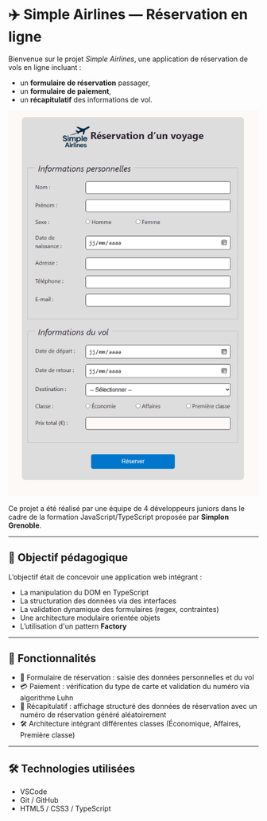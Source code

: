 # ✈️ Simple Airlines — Réservation en ligne

Bienvenue sur le projet *Simple Airlines*, une application de réservation de vols en ligne incluant :
- un **formulaire de réservation** passager,
- un **formulaire de paiement**,
- un **récapitulatif** des informations de vol.

![Formulaire de réservation](./images/Simple_Airlines.png "Formulaire de réservation")

Ce projet a été réalisé par une équipe de 4 développeurs juniors dans le cadre de la formation JavaScript/TypeScript proposée par **Simplon Grenoble**.

---

## 🎯 Objectif pédagogique

L’objectif était de concevoir une application web intégrant :
- La manipulation du DOM en TypeScript
- La structuration des données via des interfaces
- La validation dynamique des formulaires (regex, contraintes)
- Une architecture modulaire orientée objets
- L’utilisation d'un pattern **Factory**

---

## 🚀 Fonctionnalités

- 📄 Formulaire de réservation : saisie des données personnelles et du vol
- 💳 Paiement : vérification du type de carte et validation du numéro via algorithme Luhn
- 🧾 Récapitulatif : affichage structuré des données de réservation avec un numéro de réservation généré aléatoirement
- 🛠 Architecture intégrant différentes classes (Économique, Affaires, Première classe)

---

## 🛠️ Technologies utilisées

- VSCode
- Git / GitHub
- HTML5 / CSS3 / TypeScript